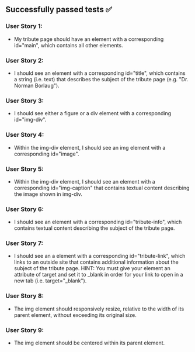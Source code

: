 ## Successfully passed tests ✅

### User Story 1:
- My tribute page should have an element with a corresponding id="main", which contains all other elements.

### User Story 2: 
- I should see an element with a corresponding id="title", which contains a string (i.e. text) that describes the subject of the tribute page (e.g. "Dr. Norman Borlaug").

### User Story 3: 
- I should see either a figure or a div element with a corresponding id="img-div".

### User Story 4: 
- Within the img-div element, I should see an img element with a corresponding id="image".

### User Story 5: 
- Within the img-div element, I should see an element with a corresponding id="img-caption" that contains textual content describing the image shown in img-div.

### User Story 6: 
- I should see an element with a corresponding id="tribute-info", which contains textual content describing the subject of the tribute page.

### User Story 7: 
- I should see an a element with a corresponding id="tribute-link", which links to an outside site that contains additional information about the subject of the tribute page. HINT: You must give your element an attribute of target and set it to _blank in order for your link to open in a new tab (i.e. target="_blank").

### User Story 8: 
- The img element should responsively resize, relative to the width of its parent element, without exceeding its original size.

### User Story 9: 
- The img element should be centered within its parent element.
